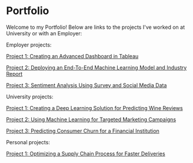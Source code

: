 # Portfolio
Welcome to my Portfolio! Below are links to the projects I've worked on at University or with an Employer: 


Employer projects: 

[Project 1: Creating an Advanced Dashboard in Tableau](https://github.com/tristinburd/employer-advanced-dashboard/tree/main)

[Project 2: Deploying an End-To-End Machine Learning Model and Industry Report](https://github.com/yourusername/facial-recognition-model)

[Project 3: Sentiment Analysis Using Survey and Social Media Data](https://github.com/yourusername/facial-recognition-model)


University projects: 

[Project 1: Creating a Deep Learning Solution for Predicting Wine Reviews](https://github.com/yourusername/facial-recognition-model)

[Project 2: Using Machine Learning for Targeted Marketing Campaigns](https://github.com/yourusername/facial-recognition-model)

[Project 3: Predicting Consumer Churn for a Financial Institution](https://github.com/yourusername/facial-recognition-model)


Personal projects: 

[Project 1: Optimizing a Supply Chain Process for Faster Deliveries](https://github.com/yourusername/facial-recognition-model)

